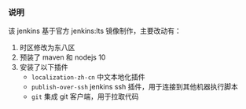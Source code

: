 ### 说明

该 jenkins 基于官方 jenkins:lts 镜像制作，主要改动有：

1. 时区修改为东八区
2. 预装了 maven 和 nodejs 10
3. 安装了以下插件
   - `localization-zh-cn` 中文本地化插件
   - `publish-over-ssh` jenkins ssh 插件，用于连接到其他机器执行脚本
   - `git` 集成 git 客户端，用于拉取代码
